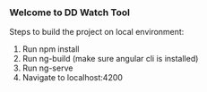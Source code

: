 ### Welcome to DD Watch Tool
Steps to build the project on local environment:
1) Run npm install
2) Run ng-build (make sure angular cli is installed)
3) Run ng-serve
4) Navigate to localhost:4200
